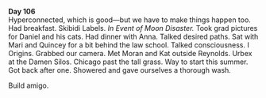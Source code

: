 **Day 106**  
Hyperconnected, which is good—but we have to make things happen too. Had breakfast. Skibidi Labels. *In Event of Moon Disaster.* Took grad pictures for Daniel and his cats. Had dinner with Anna. Talked desired paths. Sat with Mari and Quincey for a bit behind the law school. Talked consciousness. I Origins. Grabbed our camera. Met Moran and Kat outside Reynolds. Urbex at the Damen Silos. Chicago past the tall grass. Way to start this summer. Got back after one. Showered and gave ourselves a thorough wash.

Build amigo.
